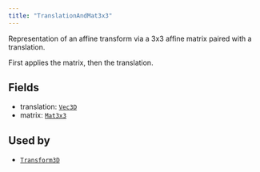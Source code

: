 ```yaml
---
title: "TranslationAndMat3x3"
---
```


Representation of an affine transform via a 3x3 affine matrix paired with a translation.

First applies the matrix, then the translation.

## Fields

* translation: [`Vec3D`](../datatypes/vec3d.md)
* matrix: [`Mat3x3`](../datatypes/mat3x3.md)


## Used by

* [`Transform3D`](../datatypes/transform3d.md)
